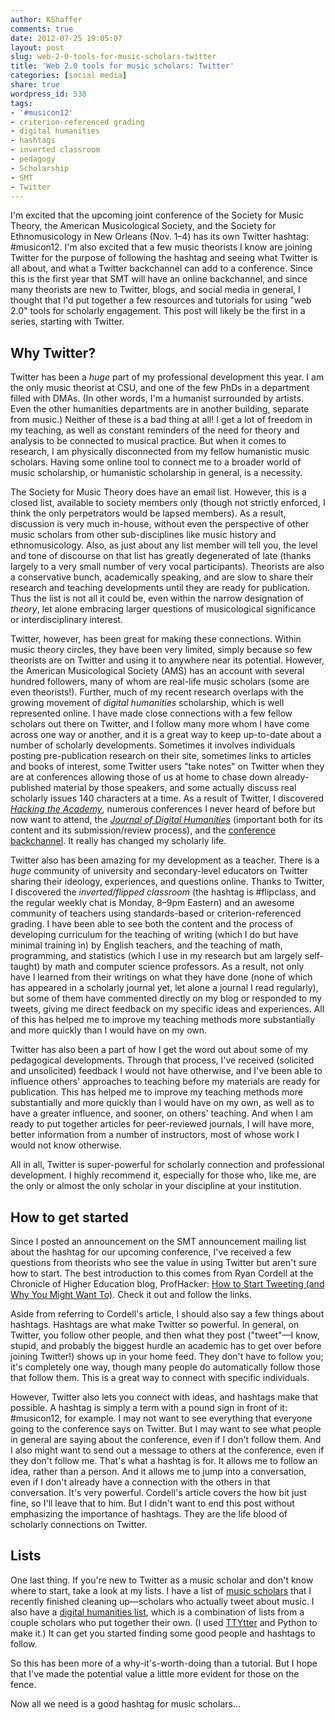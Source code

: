 ```yaml
---
author: KShaffer
comments: true
date: 2012-07-25 19:05:07
layout: post
slug: web-2-0-tools-for-music-scholars-twitter
title: 'Web 2.0 tools for music scholars: Twitter'
categories: [social media]
share: true
wordpress_id: 538
tags:
- '#musicon12'
- criterion-referenced grading
- digital humanities
- hashtags
- inverted classroom
- pedagogy
- Scholarship
- SMT
- Twitter
---
```


I'm excited that the upcoming joint conference of the Society for Music Theory, the American Musicological Society, and the Society for Ethnomusicology in New Orleans (Nov. 1–4) has its own Twitter hashtag: #musicon12. I'm also excited that a few music theorists I know are joining Twitter for the purpose of following the hashtag and seeing what Twitter is all about, and what a Twitter backchannel can add to a conference. Since this is the first year that SMT will have an online backchannel, and since many theorists are new to Twitter, blogs, and social media in general, I thought that I'd put together a few resources and tutorials for using "web 2.0" tools for scholarly engagement. This post will likely be the first in a series, starting with Twitter.





## Why Twitter?





Twitter has been a _huge_ part of my professional development this year. I am the only music theorist at CSU, and one of the few PhDs in a department filled with DMAs. (In other words, I'm a humanist surrounded by artists. Even the other humanities departments are in another building, separate from music.) Neither of these is a bad thing at all! I get a lot of freedom in my teaching, as well as constant reminders of the need for theory and analysis to be connected to musical practice. But when it comes to research, I am physically disconnected from my fellow humanistic music scholars. Having some online tool to connect me to a broader world of music scholarship, or humanistic scholarship in general, is a necessity.





The Society for Music Theory does have an email list. However, this is a closed list, available to society members only (though not strictly enforced, I think the only perpetrators would be lapsed members). As a result, discussion is very much in-house, without even the perspective of other music scholars from other sub-disciplines like music history and ethnomusicology. Also, as just about any list member will tell you, the level and tone of discourse on that list has greatly degenerated of late (thanks largely to a very small number of very vocal participants). Theorists are also a conservative bunch, academically speaking, and are slow to share their research and teaching developments until they are ready for publication. Thus the list is not all it could be, even within the narrow designation of _theory_, let alone embracing larger questions of musicological significance or interdisciplinary interest.





Twitter, however, has been great for making these connections. Within music theory circles, they have been very limited, simply because so few theorists are on Twitter and using it to anywhere near its potential. However, the American Musicological Society (AMS) has an account with several hundred followers, many of whom are real-life music scholars (some are even theorists!). Further, much of my recent research overlaps with the growing movement of _digital humanities_ scholarship, which is well represented online. I have made close connections with a few fellow scholars out there on Twitter, and I follow many more whom I have come across one way or another, and it is a great way to keep up-to-date about a number of scholarly developments. Sometimes it involves individuals posting pre-publication research on their site, sometimes links to articles and books of interest, some Twitter users "take notes" on Twitter when they are at conferences allowing those of us at home to chase down already-published material by those speakers, and some actually discuss real scholarly issues 140 characters at a time. As a result of Twitter, I discovered [_Hacking the Academy_](http://hackingtheacademy.org), numerous conferences I never heard of before but now want to attend, the [_Journal of Digital Humanities_](http://journalofdigitalhumanities.org) (important both for its content and its submission/review process), and the [conference backchannel](http://chronicle.com/blogs/profhacker/encouraging-a-conference-backchannel-on-twitter/30612). It really has changed my scholarly life.





Twitter also has been amazing for my development as a teacher. There is a _huge_ community of university and secondary-level educators on Twitter sharing their ideology, experiences, and questions online. Thanks to Twitter, I discovered the _inverted/flipped classroom_ (the hashtag is #flipclass, and the regular weekly chat is Monday, 8–9pm Eastern) and an awesome community of teachers using standards-based or criterion-referenced grading. I have been able to see both the content and the process of developing curriculum for the teaching of writing (which I do but have minimal training in) by English teachers, and the teaching of math, programming, and statistics (which I use in my research but am largely self-taught) by math and computer science professors. As a result, not only have I learned from their writings on what they have done (none of which has appeared in a scholarly journal yet, let alone a journal I read regularly), but some of them have commented directly on my blog or responded to my tweets, giving me direct feedback on my specific ideas and experiences. All of this has helped me to improve my teaching methods more substantially and more quickly than I would have on my own.





Twitter has also been a part of how I get the word out about some of my pedagogical developments. Through that process, I've received (solicited and unsolicited) feedback I would not have otherwise, and I've been able to influence others' approaches to teaching before my materials are ready for publication. This has helped me to improve my teaching methods more substantially and more quickly than I would have on my own, as well as to have a greater influence, and sooner, on others' teaching. And when I am ready to put together articles for peer-reviewed journals, I will have more, better information from a number of instructors, most of whose work I would not know otherwise.





All in all, Twitter is super-powerful for scholarly connection and professional development. I highly recommend it, especially for those who, like me, are the only or almost the only scholar in your discipline at your institution.





## How to get started





Since I posted an announcement on the SMT announcement mailing list about the hashtag for our upcoming conference, I've received a few questions from theorists who see the value in using Twitter but aren't sure how to start. The best introduction to this comes from Ryan Cordell at the Chronicle of Higher Education blog, ProfHacker: [How to Start Tweeting (and Why You Might Want To)](http://chronicle.com/blogs/profhacker/how-to-start-tweeting-and-why-you-might-want-to/26065). Check it out and follow the links.





Aside from referring to Cordell's article, I should also say a few things about hashtags. Hashtags are what make Twitter so powerful. In general, on Twitter, you follow other people, and then what they post ("tweet"—I know, stupid, and probably the biggest hurdle an academic has to get over before joining Twitter!) shows up in your home feed. They don't have to follow you; it's completely one way, though many people do automatically follow those that follow them. This is a great way to connect with specific individuals.





However, Twitter also lets you connect with ideas, and hashtags make that possible. A hashtag is simply a term with a pound sign in front of it: #musicon12, for example. I may not want to see everything that everyone going to the conference says on Twitter. But I may want to see what people in general are saying about the conference, even if I don't follow them. And I also might want to send out a message to others at the conference, even if they don't follow me. That's what a hashtag is for. It allows me to follow an idea, rather than a person. And it allows me to jump into a conversation, even if I don't already have a connection with the others in that conversation. It's very powerful. Cordell's article covers the how bit just fine, so I'll leave that to him. But I didn't want to end this post without emphasizing the importance of hashtags. They are the life blood of scholarly connections on Twitter.





## Lists



One last thing. If you're new to Twitter as a music scholar and don't know where to start, take a look at my lists. I have a list of [music scholars](https://twitter.com/#!/krisshaffer/musicscholars) that I recently finished cleaning up—scholars who actually tweet about music. I also have a [digital humanities list](https://twitter.com/#!/krisshaffer/digitalhumanities), which is a combination of lists from a couple scholars who put together their own. (I used [TTYtter](http://www.floodgap.com/software/ttytter/) and Python to make it.) It can get you started finding some good people and hashtags to follow.



So this has been more of a why-it's-worth-doing than a tutorial. But I hope that I've made the potential value a little more evident for those on the fence.





Now all we need is a good hashtag for music scholars…
